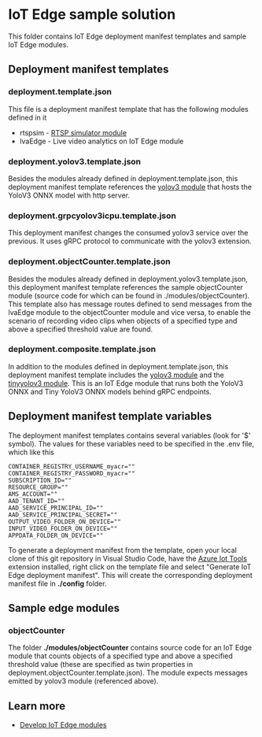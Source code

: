 # IoT Edge sample solution

This folder contains IoT Edge deployment manifest templates and sample IoT Edge modules.

## Deployment manifest templates

### deployment.template.json

This file is a deployment manifest template that has the following modules defined in it

* rtspsim - [RTSP simulator module](https://github.com/Azure/live-video-analytics/tree/master/utilities/rtspsim-live555)
* lvaEdge - Live video analytics on IoT Edge module

### deployment.yolov3.template.json

Besides the modules already defined in deployment.template.json, this deployment manifest template references the [yolov3 module](https://github.com/Azure/live-video-analytics/tree/master/utilities/video-analysis/yolov3-onnx) that hosts the YoloV3 ONNX model with http server.

### deployment.grpcyolov3icpu.template.json  
This deployment manifest changes the consumed yolov3 service over the previous. It uses gRPC protocol to communicate with the yolov3 extension.

### deployment.objectCounter.template.json

Besides the modules already defined in deployment.yolov3.template.json, this deployment manifest template references the sample objectCounter module (source code for which can be found in ./modules/objectCounter). This template also has message routes defined to send messages from the lvaEdge module to the objectCounter module and vice versa, to enable the scenario of recording video clips when objects of a specified type and above a specified threshold value are found.

### deployment.composite.template.json

In addition to the modules defined in deployment.template.json, this deployment manifest template includes the [yolov3 module](https://github.com/Azure/live-video-analytics/tree/master/utilities/video-analysis/yolov3-onnx) and the [tinyyolov3 module](https://github.com/Azure/live-video-analytics/tree/master/utilities/video-analysis/notebooks/Yolo/tinyyolov3/tinyyolov3-grpc-icpu-onnx). This is an IoT Edge module that runs both the YoloV3 ONNX and Tiny YoloV3 ONNX models behind gRPC endpoints.

## Deployment manifest template variables

The deployment manifest templates contains several variables (look for '$' symbol). The values for these variables need to be specified in the .env file, which like this

```env
CONTAINER_REGISTRY_USERNAME_myacr="" 
CONTAINER_REGISTRY_PASSWORD_myacr="" 
SUBSCRIPTION_ID=""
RESOURCE_GROUP=""
AMS_ACCOUNT=""
AAD_TENANT_ID=""
AAD_SERVICE_PRINCIPAL_ID=""
AAD_SERVICE_PRINCIPAL_SECRET=""
OUTPUT_VIDEO_FOLDER_ON_DEVICE=""
INPUT_VIDEO_FOLDER_ON_DEVICE=""
APPDATA_FOLDER_ON_DEVICE=""
```

To generate a deployment manifest from the template, open your local clone of this git repository in Visual Studio Code, have the [Azure Iot Tools](https://marketplace.visualstudio.com/items?itemName=vsciot-vscode.azure-iot-tools) extension installed, right click on the template file and select "Generate IoT Edge deployment manifest". This will create the corresponding deployment manifest file in **./config** folder.

## Sample edge modules

### objectCounter

The folder **./modules/objectCounter** contains source code for an IoT Edge module that counts objects of a specified type and above a specified threshold value (these are specified as twin properties in deployment.objectCounter.template.json). The module expects messages emitted by yolov3 module (referenced above).

## Learn more

* [Develop IoT Edge modules](https://docs.microsoft.com/en-us/azure/iot-edge/tutorial-develop-for-linux)

